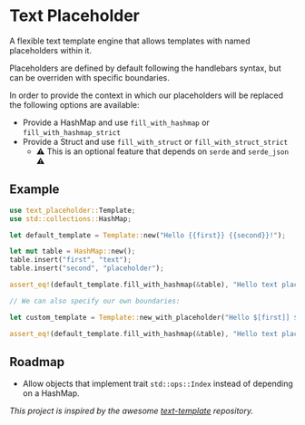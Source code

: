 # Text Placeholder

A flexible text template engine that allows templates with named placeholders within it.

Placeholders are defined by default following the handlebars syntax, but can be overriden
with specific boundaries.

In order to provide the context in which our placeholders will be replaced the following
options are available:

- Provide a HashMap and use `fill_with_hashmap` or `fill_with_hashmap_strict`
- Provide a Struct and use `fill_with_struct` or `fill_with_struct_strict`
  - :warning: This is an optional feature that depends on `serde` and `serde_json` :warning:

## Example

```rust
use text_placeholder::Template;
use std::collections::HashMap;

let default_template = Template::new("Hello {{first}} {{second}}!");

let mut table = HashMap::new();
table.insert("first", "text");
table.insert("second", "placeholder");

assert_eq!(default_template.fill_with_hashmap(&table), "Hello text placeholder!");

// We can also specify our own boundaries:

let custom_template = Template::new_with_placeholder("Hello $[first]] $[second]!", "$[", "]");

assert_eq!(default_template.fill_with_hashmap(&table), "Hello text placeholder!");
```

## Roadmap

- Allow objects that implement trait `std::ops::Index` instead of depending on a HashMap.

_This project is inspired by the awesome [text-template](https://gitlab.com/boeckmann/text-template) repository._
